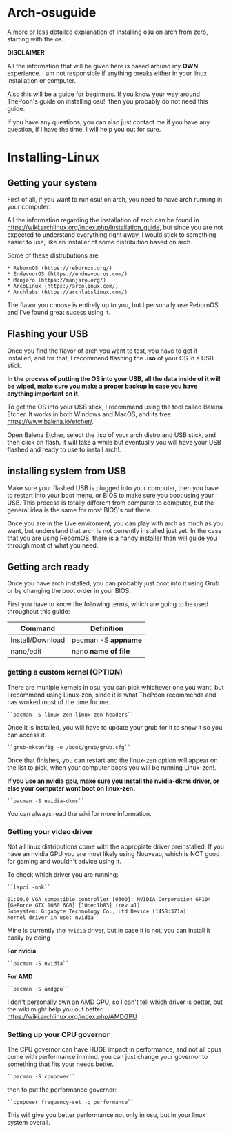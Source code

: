 # Arch-osuguide

A more or less detailed explanation of installing osu on arch from zero, starting with the os..

**DISCLAIMER**

All the information that will be given here is based around my **OWN** experience. I am not responsible if anything breaks either in your linux installation or computer. 

Also this will be a guide for beginners. If you know your way around ThePoon's guide on installing osu!, then you probably do not need this guide.

If you have any questions, you can also just contact me if you have any question, if I have the time, I will help you out for sure.

# Installing-Linux

## Getting your system
<!--Explain which file to download.-->
First of all, if you want to run osu! on arch, you need to have arch running in your computer.

All the information regarding the installation of arch can be found in https://wiki.archlinux.org/index.php/Installation_guide, but since you are not expected to understand everything right away, I would stick to something easier to use, like an installer of some distribution based on arch.

Some of these distrubutions are:

    * RebornOS (https://rebornos.org/)
    * EndevourOS (https://endeavouros.com/)
    * Manjaro (https://manjaro.org/)
    * ArcoLinux (https://arcolinux.com/)
    * Archlabs (https://archlabslinux.com/)

The flavor you choose is entirely up to you, but I personally use RebornOS and I've found great sucess using it.

## Flashing your USB
<!--Put pictures of flashing the system using Balena.-->

Once you find the flavor of arch you want to test, you have to get it installed, and for that, I recommend flashing the **.iso** of your OS in a USB stick.

**In the process of putting the OS into your USB, all the data inside of it will be wiped, make sure you make a proper backup in case you have anything important on it.**

To get the OS into your USB stick, I recommend using the tool called Balena Etcher. It works in both Windows and MacOS, and its free. https://www.balena.io/etcher/. 

Open Balena Etcher, select the .iso of your arch distro and USB stick, and then click on flash. it will take a while but eventually you will have your USB flashed and ready to use to install arch!.

## installing system from USB 
<!--This section is unfinished, make sure to detail the installation process better.-->

Make sure your flashed USB is plugged into your computer, then you have to restart into your boot menu, or BIOS to make sure you boot using your USB. This process is totally different from computer to computer, but the general idea is the same for most BIOS's out there.

Once you are in the Live enviroment, you can play with arch as much as you want, but understand that arch is not currently installed just yet. In the case that you are using RebornOS, there is a handy installer than will guide you through most of what you need.

<!--EXPLAIN HOW TO PARTITION-->

## Getting arch ready

Once you have arch installed, you can probably just boot into it using Grub or by changing the boot order in your BIOS.

First you have to know the following terms, which are going to be used throughout this guide:

Command | Definition
------------ | -------------
Install/Download| pacman -S **appname**
nano/edit | nano **name of file**

### getting a custom kernel (OPTION)

There are multiple kernels in osu, you can pick whichever one you want, but I recommend using Linux-zen, since it is what ThePoon recommends and has worked most of the time for me.

    ``pacman -S linux-zen linux-zen-headers``

Once it is installed, you will have to update your grub for it to show it so you can access it. 

    ``grub-mkconfig -o /boot/grub/grub.cfg``

Once that finishes, you can restart and the linux-zen option will appear on the list to pick, when your computer boots you will be running Linux-zen!.

**If you use an nvidia gpu, make sure you install the nvidia-dkms driver, or else your computer wont boot on linux-zen.**

    ``pacman -S nvidia-dkms``

You can always read the wiki for more information.

### Getting your video driver

Not all linux distributions come with the appropiate driver preinstalled. If you have an nvidia GPU you are most likely using Nouveau, which is NOT good for gaming and wouldn't advice using it.

To check which driver you are running:

    ``lspci -nnk``

    01:00.0 VGA compatible controller [0300]: NVIDIA Corporation GP104 [GeForce GTX 1060 6GB] [10de:1b83] (rev a1)
	Subsystem: Gigabyte Technology Co., Ltd Device [1458:371a]
	Kernel driver in use: nvidia

Mine is currently the `nvidia` driver, but in case it is not, you can install it easily by doing

**For nvidia**

    ``pacman -S nvidia``

**For AMD**

    ``pacman -S amdgpu``

I don't personally own an AMD GPU, so I can't tell which driver is better, but the wiki might help you out better. https://wiki.archlinux.org/index.php/AMDGPU

### Setting up your CPU governor

The CPU governor can have HUGE impact in performance, and not all cpus come with performance in mind. you can just change your governor to something that fits your needs better.

    ``pacman -S cpupower``

then to put the performance governor:

    ``cpupower frequency-set -g performance``

This will give you better performance not only in osu, but in your linux system overall.






